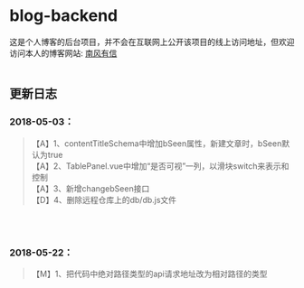 # blog-backend

这是个人博客的后台项目，并不会在互联网上公开该项目的线上访问地址，但欢迎访问本人的博客网站: [南风有信](http://hinotos.com)
<br><br>
## 更新日志
### 2018-05-03：
> 【A】1、contentTitleSchema中增加bSeen属性，新建文章时，bSeen默认为true<br>
【A】2、TablePanel.vue中增加“是否可视”一列，以滑块switch来表示和控制<br>
【A】3、新增changebSeen接口<br>
【D】4、删除远程仓库上的db/db.js文件


<br><br>
### 2018-05-22：
> 【M】1、把代码中绝对路径类型的api请求地址改为相对路径的类型

